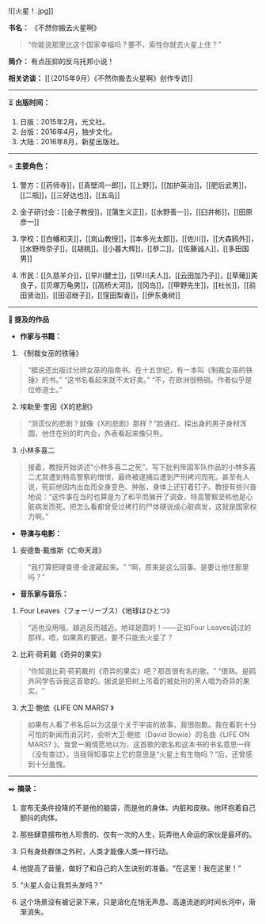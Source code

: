 
![[火星！.jpg]]

**书名：** 《不然你搬去火星啊》

> “你能说那里比这个国家幸福吗？要不，索性你就去火星上住？​”

**简介：** 有点压抑的反乌托邦小说！

**相关访谈：** [[（2015年9月）《不然你搬去火星啊》创作专访]] 

---

⏳ **出版时间：** 

1. 日版：2015年2月，光文社。
2. 台版：2016年4月，独步文化。
3. 大陆：2016年8月，新星出版社。

---

⭐ **主要角色：**

1. 警方：[[药师寺]]，[[真壁鸿一郎]]，[[上野]]，[[加护英治]]，[[肥后武男]]，[[二瓶]]，[[三好达也]]，[[五岛]]

2. 金子研讨会：[[金子教授]]，[[蒲生义正]]，[[水野善一]]，[[臼井彬]]，[[田原彦一]] 

3. 学校：[[白幡和夫]]，[[岚山教授]]，[[本多光太郎]]，[[佐川]]，[[大森鸥外]]，[[水野玲奈子]]，[[胡桃]]，[[小暮大辉]]，[[恭二]]，[[佐藤诚人]]，[[多田国男]]

4. 市民：[[久慈羊介]]，[[早川腱士]]，[[早川夫人]]，[[云田加乃子]]，[[草薙]]美良子，[[贝塚万龟男]]，[[高桥大河]]，[[冈岛]]，[[甲野先生]]，[[社长]]，[[前田贤治]]，[[田沼继子]]，[[窪田梨香]]，[[伊东勇树]]

---

**📜 提及的作品**

- **作家与书籍：** 

1. 《制裁女巫的铁锤》

> “据说还出版过分辨女巫的指南书。在十五世纪，有一本叫《制裁女巫的铁锤》的书。”
> “这书名看起来就不太好卖。”
> “不，在欧洲很畅销。作者似乎是位修道士。”

2. 埃勒里·奎因《X的悲剧》

> “测谎仪的悲剧？就像《X的悲剧》那样？”脸通红、探出身的男子身材浑圆，他住在别的町内会，外表看起来像只熊。

3. 小林多喜二

> 接着，教授开始讲述“小林多喜二之死”。写下批判帝国军队作品的小林多喜二尤其遭到特高警察的憎恨，最终被逮捕后遭到严刑拷问而死。甚至有人说，死前他因内出血而全身变色、肿胀，身体上还钉着钉子。教授有些兴奋地说：“这件事在当时也算是为了和平而展开了调查，特高警察坚称他是心脏病发而死。把怎么看都曾受过拷打的尸体硬说成心脏病发，这就是国家权力啊。”

- **导演与电影：** 

1. 安德鲁·戴维斯《亡命天涯》

> “我打算把理查德·金波藏起来。​”
> “啊，原来是这么回事。是要让他住那里吗？​”

- **音乐家与音乐：** 

1. Four Leaves（フォーリーブス）《地球はひとつ》

> “逃也没用哦，越逃反而越近。地球是圆的！——正如Four Leaves说过的那样。唔，如果真的要逃，要不只能去火星了？

2. 比莉·荷莉戴《奇异的果实》

> “你知道比莉·荷莉戴的《奇异的果实》吧？那首很有名的歌。​”
> “很熟。是鸥外同学告诉我这首歌的。据说是把树上吊着的被处刑的黑人唱为奇异的果实。​”

3. 大卫·鲍依《LIFE ON MARS? 》

> 如果有人看了书名后以为这是个关于宇宙的故事，我很抱歉。我在看到十分可怕的新闻而消沉时，会听大卫·鲍依（David Bowie）的名曲《LIFE ON MARS? 》。我曾一厢情愿地以为，这首歌的歌名和这本书的书名意思一样（没有查过）。当我得知事实上它的意思是“火星上有生物吗？”后，还曾感到十分羞愧。

---

✒️ **摘录：** 

1. 宣布无条件投降的不是他的脑袋，而是他的身体、内脏和皮肤。他环抱着自己颤抖的肉体。

2. 那些肆意摆布他人珍贵的、仅有一次的人生，玩弄他人命运的家伙是最坏的。

3. 只有身处群体之外时，人类才能像人类一样行动。

4. 他提高了音量，做好了和自己的人生诀别的准备。“在这里！我在这里！”

5. “火星人会让我剪头发吗？”

6. 这个场景没有被记录下来，只是溶化在悄无声息、高速流逝的时间长河中，渐渐消失。